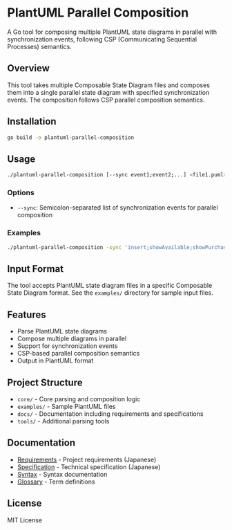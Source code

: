 # PlantUML Parallel Composition

A Go tool for composing multiple PlantUML state diagrams in parallel with synchronization events, following CSP (Communicating Sequential Processes) semantics.

## Overview

This tool takes multiple Composable State Diagram files and composes them into a single parallel state diagram with specified synchronization events. The composition follows CSP parallel composition semantics.

## Installation

```bash
go build -o plantuml-parallel-composition
```

## Usage

```bash
./plantuml-parallel-composition [--sync event1;event2;...] <file1.puml> [file2.puml] ...
```

### Options

- `--sync`: Semicolon-separated list of synchronization events for parallel composition

### Examples
```bash
./plantuml-parallel-composition -sync 'insert;showAvailable;showPurchasable;choose;drop' ./examples/user.puml ./examples/vendormachine.puml
```

## Input Format

The tool accepts PlantUML state diagram files in a specific Composable State Diagram format. See the `examples/` directory for sample input files.

## Features

- Parse PlantUML state diagrams
- Compose multiple diagrams in parallel
- Support for synchronization events
- CSP-based parallel composition semantics
- Output in PlantUML format

## Project Structure

- `core/` - Core parsing and composition logic
- `examples/` - Sample PlantUML files
- `docs/` - Documentation including requirements and specifications
- `tools/` - Additional parsing tools

## Documentation

- [Requirements](docs/REQUIREMENTS.md) - Project requirements (Japanese)
- [Specification](docs/SPEC.md) - Technical specification (Japanese)
- [Syntax](docs/SYNTAX.md) - Syntax documentation
- [Glossary](docs/GLOSSARY.md) - Term definitions

## License

MIT License
